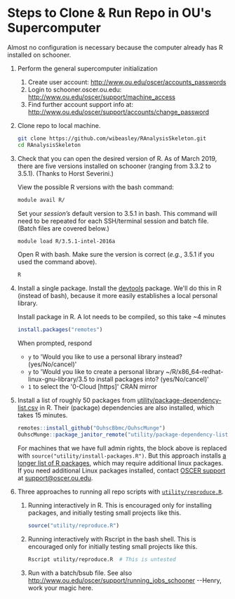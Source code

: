 Steps to Clone & Run Repo in OU's Supercomputer
========

Almost no configuration is necessary because the computer already has R installed on schooner. 

1. Perform the general supercomputer initialization
    1. Create user account: http://www.ou.edu/oscer/accounts_passwords
    1. Login to schooner.oscer.ou.edu: http://www.ou.edu/oscer/support/machine_access
    1. Find further account support info at: http://www.ou.edu/oscer/support/accounts/change_password

1. Clone repo to local machine.

    ```bash
    git clone https://github.com/wibeasley/RAnalysisSkeleton.git
    cd RAnalysisSkeleton
    ```

1. Check that you can open the desired version of R.  As of March 2019, there are five versions installed on schooner (ranging from 3.3.2 to 3.5.1).  (Thanks to Horst Severini.)

    View the possible R versions with the bash command:
    
    ```bash
    module avail R/
    ```
    
    Set your *session’s* default version to 3.5.1 in bash.  This command will need to be repeated for each SSH/terminal session and batch file.  (Batch files are covered below.)
    ```bash
    module load R/3.5.1-intel-2016a
    ```
    
    Open R with bash.  Make sure the version is correct (*e.g.*, 3.5.1 if you used the command above).
    ```bash
    R
    ```
    
1. Install a single package.  Install the [devtools](https://CRAN.R-project.org/package=devtools) package.  We'll do this in R (instead of bash), because it more easily establishes a local personal library.
 
    Install package in R.  A lot needs to be compiled, so this take ~4 minutes
    ```R
    install.packages("remotes")
    ```
    
    When prompted, respond
    * `y` to 'Would you like to use a personal library instead? (yes/No/cancel)'
    * `y` to 'Would you like to create a personal library ~/R/x86_64-redhat-linux-gnu-library/3.5 to install packages into? (yes/No/cancel)'
    * `1` to select the '0-Cloud [https]' CRAN mirror

1. Install a list of roughly 50 packages from [utility/package-dependency-list.csv](https://github.com/wibeasley/RAnalysisSkeleton/blob/master/utility/package-dependency-list.csv) in R.  Their (package) dependencies are also installed, which takes 15 minutes.

    ```r
    remotes::install_github("OuhscBbmc/OuhscMunge")
    OuhscMunge::package_janitor_remote("utility/package-dependency-list.csv")
    ```
    
    For machines that we have full admin rights, the block above is replaced with `source("utility/install-packages.R")`.  But this approach installs [a longer list of R packages](https://github.com/OuhscBbmc/RedcapExamplesAndPatterns/blob/master/utility/package-dependency-list.csv), which may require additional linux packages.  If you need additional Linux packages installed, contact [OSCER support](http://www.ou.edu/oscer) at support@oscer.ou.edu.
    
1. Three approaches to running all repo scripts with [`utility/reproduce.R`](https://github.com/wibeasley/RAnalysisSkeleton/blob/master/utility/reproduce.R).

    1. Running interactively in R.  This is encouraged only for installing packages, and initially testing small projects like this.
        ```r
        source("utility/reproduce.R")
        ```
    
    1. Running interactively with Rscript in the bash shell.  This is encouraged only for initially testing small projects like this.
        ```bash
        Rscript utility/reproduce.R  # This is untested
        ```
    
    1. Run with a batch/bsub file. See also http://www.ou.edu/oscer/support/running_jobs_schooner
        --Henry, work your magic here.
